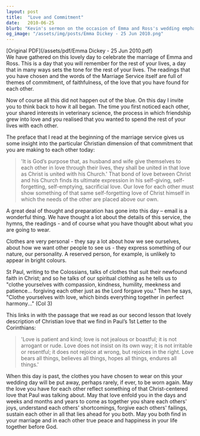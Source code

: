 ```yaml
---
layout: post
title:  "Love and Commitment"
date:   2010-06-25
blurb: "Kevin's sermon on the occasion of Emma and Ross's wedding emphasizes the Christian values of love, commitment, and selflessness, drawing parallels between the couple's union and the relationship between Christ and the Church. He encourages the newlyweds to embody the spiritual qualities of compassion, kindness, and patience, reflecting Christ's sacrificial love in their marriage."
og_image: "/assets/img/posts/Emma Dickey - 25 Jun 2010.png"
---
```

[Original PDF](/assets/pdf/Emma Dickey - 25 Jun 2010.pdf)    
We have gathered on this lovely day to celebrate the marriage of Emma and Ross. This is a day that you will remember for the rest of your lives, a day that in many ways sets the tone for the rest of your lives. The readings that you have chosen and the words of the Marriage Service itself are full of themes of commitment, of faithfulness, of the love that you have found for each other.

Now of course all this did not happen out of the blue. On this day I invite you to think back to how it all began. The time you first noticed each other, your shared interests in veterinary science, the process in which friendship grew into love and you realised that you wanted to spend the rest of your lives with each other.

The preface that I read at the beginning of the marriage service gives us some insight into the particular Christian dimension of that commitment that you are making to each other today:

> 'It is God’s purpose that, as husband and wife give themselves to each other in love through their lives, they shall be united in that love as Christ is united with his Church.' That bond of love between Christ and his Church finds its ultimate expression in his self-giving, self-forgetting, self-emptying, sacrificial love. Our love for each other must show something of that same self-forgetting love of Christ himself in which the needs of the other are placed above our own.

A great deal of thought and preparation has gone into this day – email is a wonderful thing. We have thought a lot about the details of this service, the hymns, the readings - and of course what you have thought about what you are going to wear.

Clothes are very personal - they say a lot about how we see ourselves, about how we want other people to see us - they express something of our nature, our personality. A reserved person, for example, is unlikely to appear in bright colours.

St Paul, writing to the Colossians, talks of clothes that suit their newfound faith in Christ; and so he talks of our spiritual clothing as he tells us to "clothe yourselves with compassion, kindness, humility, meekness and patience... forgiving each other just as the Lord forgave you." Then he says, "Clothe yourselves with love, which binds everything together in perfect harmony..." (Col 3)

This links in with the passage that we read as our second lesson that lovely description of Christian love that we find in Paul’s 1st Letter to the Corinthians:

> 'Love is patient and kind; love is not jealous or boastful; it is not arrogant or rude. Love does not insist on its own way; it is not irritable or resentful; it does not rejoice at wrong, but rejoices in the right. Love bears all things, believes all things, hopes all things, endures all things.'

When this day is past, the clothes you have chosen to wear on this your wedding day will be put away, perhaps rarely, if ever, to be worn again. May the love you have for each other reflect something of that Christ-centered love that Paul was talking about. May that love enfold you in the days and weeks and months and years to come as together you share each others' joys, understand each others' shortcomings, forgive each others' failings, sustain each other in all that lies ahead for you both. May you both find in your marriage and in each other true peace and happiness in your life together before God.
